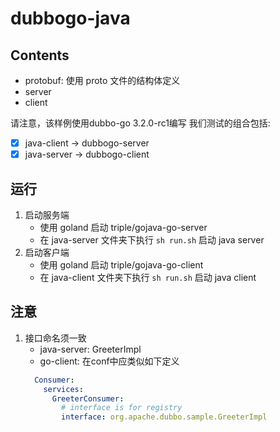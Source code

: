 # dubbogo-java

## Contents

- protobuf: 使用 proto 文件的结构体定义
- server
- client

请注意，该样例使用dubbo-go 3.2.0-rc1编写
我们测试的组合包括:

- [x] java-client -> dubbogo-server
- [x] java-server -> dubbogo-client

## 运行
1. 启动服务端
   - 使用 goland 启动 triple/gojava-go-server
   - 在 java-server 文件夹下执行 `sh run.sh` 启动 java server
2. 启动客户端
   - 使用 goland 启动 triple/gojava-go-client
   - 在 java-client 文件夹下执行 `sh run.sh` 启动 java client

## 注意
1. 接口命名须一致
   - java-server: GreeterImpl
   - go-client: 在conf中应类似如下定义
   ```yml
     Consumer:
       services:
         GreeterConsumer:
           # interface is for registry
           interface: org.apache.dubbo.sample.GreeterImpl
   ```
      